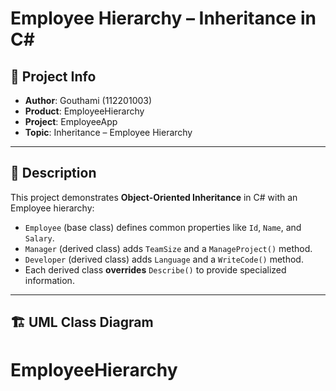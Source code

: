 # Employee Hierarchy – Inheritance in C#

## 📌 Project Info
- **Author**: Gouthami (112201003)  
- **Product**: EmployeeHierarchy  
- **Project**: EmployeeApp  
- **Topic**: Inheritance – Employee Hierarchy  

---

## 📖 Description
This project demonstrates **Object-Oriented Inheritance** in C# with an Employee hierarchy:  

- `Employee` (base class) defines common properties like `Id`, `Name`, and `Salary`.  
- `Manager` (derived class) adds `TeamSize` and a `ManageProject()` method.  
- `Developer` (derived class) adds `Language` and a `WriteCode()` method.  
- Each derived class **overrides** `Describe()` to provide specialized information.  

---

## 🏗 UML Class Diagram

# EmployeeHierarchy
